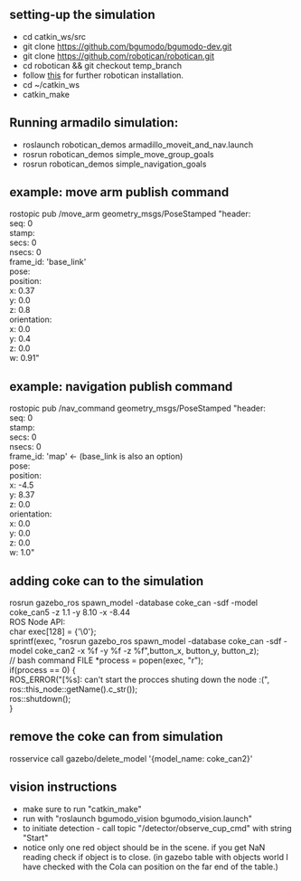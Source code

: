 ## setting-up the simulation 
* cd catkin_ws/src
* git clone https://github.com/bgumodo/bgumodo-dev.git
* git clone https://github.com/robotican/robotican.git
* cd robotican && git checkout temp_branch
* follow [this](http://wiki.ros.org/robotican/Tutorials) for further robotican installation.
* cd ~/catkin_ws
* catkin_make

## Running armadilo simulation:
* roslaunch robotican_demos armadillo_moveit_and_nav.launch
* rosrun robotican_demos simple_move_group_goals
* rosrun robotican_demos simple_navigation_goals

## example: move arm publish command
rostopic pub /move_arm geometry_msgs/PoseStamped "header:  
  seq: 0  
  stamp:  
    secs: 0  
    nsecs: 0  
  frame_id: 'base_link'  
pose:  
  position:  
    x: 0.37  
    y: 0.0  
    z: 0.8  
  orientation:  
    x: 0.0  
    y: 0.4  
    z: 0.0  
    w: 0.91"  

## example: navigation publish command
rostopic pub /nav_command geometry_msgs/PoseStamped "header:  
  seq: 0  
  stamp:  
    secs: 0  
    nsecs: 0  
  frame_id: 'map'  <- (base_link is also an option)  
pose:  
  position:  
    x: -4.5  
    y: 8.37  
    z: 0.0  
  orientation:  
    x: 0.0  
    y: 0.0  
    z: 0.0  
    w: 1.0"  
 
## adding coke can to the simulation
rosrun gazebo_ros spawn_model -database coke_can -sdf -model coke_can5 -z 1.1 -y 8.10 -x -8.44  
ROS Node API:  
char exec[128] = {'\0'};  
sprintf(exec, "rosrun gazebo_ros spawn_model -database coke_can -sdf -model coke_can2 -x %f -y %f -z %f",button_x, button_y, button_z);  
// bash command
FILE *process = popen(exec, "r");  
if(process == 0) {  
    ROS_ERROR("[%s]: can't start the procces shuting down the node :(", ros::this_node::getName().c_str());  
    ros::shutdown();  
}  

## remove the coke can from simulation
rosservice call gazebo/delete_model '{model_name: coke_can2}'

## vision instructions
* make sure to run "catkin_make"
* run with "roslaunch bgumodo_vision bgumodo_vision.launch"
* to initiate detection - call topic "/detector/observe_cup_cmd" with string "Start"
* notice only one red object should be in the scene. if you get NaN reading check if object is to close. (in gazebo table with objects world I have checked with the Cola can position on the far end of the table.)

